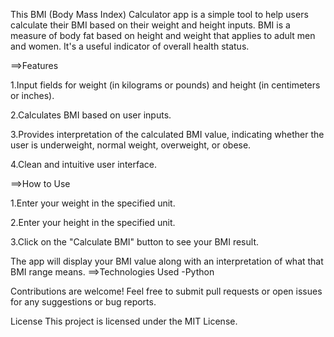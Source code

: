 This BMI (Body Mass Index) Calculator app is a simple tool to help users calculate their BMI based on their weight and height inputs. BMI is a measure of body fat based on height and weight that applies to adult men and women. It's a useful indicator of overall health status.

==>Features

1.Input fields for weight (in kilograms or pounds) and height (in centimeters or inches).

2.Calculates BMI based on user inputs.

3.Provides interpretation of the calculated BMI value, indicating whether the user is underweight, normal weight, overweight, or obese.

4.Clean and intuitive user interface.

==>How to Use

1.Enter your weight in the specified unit.

2.Enter your height in the specified unit.

3.Click on the "Calculate BMI" button to see your BMI result.

The app will display your BMI value along with an interpretation of what that BMI range means.
==>Technologies Used -Python



Contributions are welcome! Feel free to submit pull requests or open issues for any suggestions or bug reports.

License
This project is licensed under the MIT License.

